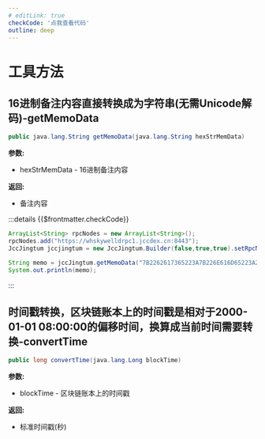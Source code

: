 ```yaml
---
# editLink: true
checkCode: '点我查看代码'
outline: deep
---
```

# 工具方法

## 16进制备注内容直接转换成为字符串(无需Unicode解码)-getMemoData

```Java
public java.lang.String getMemoData(java.lang.String hexStrMemData)
```

**参数:**
- hexStrMemData - 16进制备注内容

**返回:**
- 备注内容

:::details {{$frontmatter.checkCode}}
```Java
ArrayList<String> rpcNodes = new ArrayList<String>();
rpcNodes.add("https://whskywelldrpc1.jccdex.cn:8443");
JccJingtum jccjingtum = new JccJingtum.Builder(false,true,true).setRpcNodes(rpcNodes).build();

String memo = jccJingtum.getMemoData("7B2262617365223A7B226E616D65223A224A454F53222C22616D6F756E74223A22302E31353236353639227D2C22636F756E746572223A7B226E616D65223A224A55534454222C22616D6F756E74223A22302E32323935363536227D2C226379636C65223A2231363333353136303230222C22737461727454696D65223A2231363235333038313330222C22656E6454696D65223A2231363235373430313330222C22737461747573223A2230227D");
System.out.println(memo);
```
:::

## 时间戳转换，区块链账本上的时间戳是相对于2000-01-01 08:00:00的偏移时间，换算成当前时间需要转换-convertTime

```Java
public long convertTime(java.lang.Long blockTime)
```

**参数:**
- blockTime - 区块链账本上的时间戳

**返回:**
- 标准时间戳(秒)
